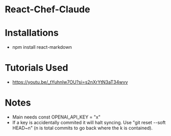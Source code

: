# React-Chef-Claude

# Installations

- npm install react-markdown

# Tutorials Used

- https://youtu.be/_tYuhnlw7OU?si=s2nXrYtN3aT34wvv

# Notes

- Main needs const OPENAI_API_KEY = "x"
- If a key is accidentally commited it will halt syncing. Use "git reset --soft HEAD~n" (n is total commits to go back where the k is contained).
